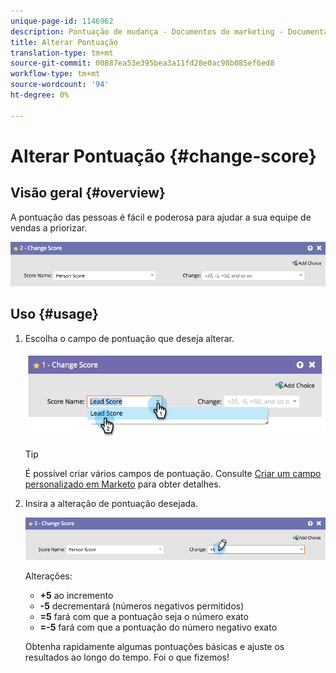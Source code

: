 ```yaml
---
unique-page-id: 1146962
description: Pontuação de mudança - Documentos do marketing - Documentação do produto
title: Alterar Pontuação
translation-type: tm+mt
source-git-commit: 00887ea53e395bea3a11fd28e0ac98b085ef6ed8
workflow-type: tm+mt
source-wordcount: '94'
ht-degree: 0%

---
```



# Alterar Pontuação {#change-score}

## Visão geral {#overview}

A pontuação das pessoas é fácil e poderosa para ajudar a sua equipe de vendas a priorizar.

![](assets/flowstep-changescore.png)

## Uso {#usage}

1. Escolha o campo de pontuação que deseja alterar.

   ![](assets/image2014-9-22-11-3a7-3a31.png)

   >[!TIP]
   >
   >É possível criar vários campos de pontuação. Consulte [Criar um campo personalizado em Marketo](../../../../product-docs/administration/field-management/create-a-custom-field-in-marketo.md) para obter detalhes.

1. Insira a alteração de pontuação desejada.

   ![](assets/flowstep-changescoretype.png)

   Alterações:

   * **+5** ao incremento
   * **-5** decrementará (números negativos permitidos)
   * **=5** fará com que a pontuação seja o número exato
   * **=-5** fará com que a pontuação do número negativo exato

   Obtenha rapidamente algumas pontuações básicas e ajuste os resultados ao longo do tempo. Foi o que fizemos!

